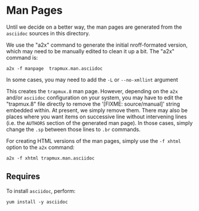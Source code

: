 # Man Pages
Until we decide on a better way, the man pages are generated from
the `asciidoc` sources in this directory.

We use the "a2x" command to generate the initial nroff-formated version,
which may need to be manually edited to clean it up a bit.  The "a2x" command
is:

    a2x -f manpage  trapmux.man.asciidoc

In some cases, you may need to add the `-L` or `--no-xmllint` argument
    
This creates the `trapmux.8` man page.  However, depending on the `a2x` and/or
`asciidoc` configuration on your system, you may have to edit the "trapmux.8"
file directly to remove the '[FIXME: source/manual]' string embedded within.
At present, we simply remove them.  There may also be places where you want
items on successive line without intervening lines (i.e. the `AUTHORS` section
of the generated man page).  In those cases, simply change the `.sp`
between those lines to `.br` commands.

For creating HTML versions of the man pages, simply use the `-f xhtml`
option to the `a2x` command:

    a2x -f xhtml trapmux.man.asciidoc

## Requires
To install `asciidoc`, perform:

    yum install -y asciidoc
